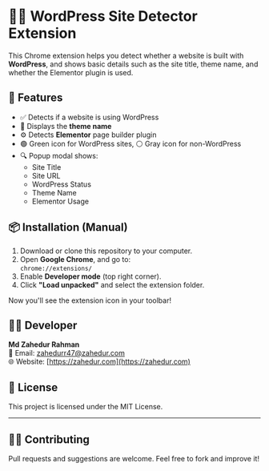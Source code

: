 # 🕵️‍♂️ WordPress Site Detector Extension

This Chrome extension helps you detect whether a website is built with **WordPress**, and shows basic details such as the site title, theme name, and whether the Elementor plugin is used.

## 🚀 Features

- ✅ Detects if a website is using WordPress
- 🎨 Displays the **theme name**
- ⚙️ Detects **Elementor** page builder plugin
- 🟢 Green icon for WordPress sites, ⚪ Gray icon for non-WordPress
- 🔍 Popup modal shows:
  - Site Title
  - Site URL
  - WordPress Status
  - Theme Name
  - Elementor Usage

## 📦 Installation (Manual)

1. Download or clone this repository to your computer.
2. Open **Google Chrome**, and go to:  
   `chrome://extensions/`
3. Enable **Developer mode** (top right corner).
4. Click **"Load unpacked"** and select the extension folder.

Now you'll see the extension icon in your toolbar!

## 👨‍💻 Developer

**Md Zahedur Rahman**  
📧 Email: [zahedurr47@zahedur.com](mailto:zahedurr47@zahedur.com)  
🌐 Website: [https://zahedur.com](https://zahedur.com)

## 📄 License

This project is licensed under the MIT License.

---

## 🧑‍💻 Contributing

Pull requests and suggestions are welcome. Feel free to fork and improve it!

